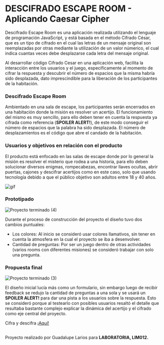 # DESCIFRADO ESCAPE ROOM - Aplicando Caesar Cipher
Descifrado Escape Room es una aplicación realizada utilizando el lenguaje de programación JavaScript, y está basada en el método Cifrado César, que es un tipo de cifrado en el cual las letras de un mensaje original son reemplazadas por otras mediante la utilización de un valor númerico, el cual indica cuantas veces debe desplazarse cada letra del mensaje original. 

Al desarrollar código Cifrado Cesar en una aplicación web, facilita la interacción entre los usuarios y el juego, específicamente al momento de cifrar la respuesta y descubrir el número de espacios que la misma habría sido desplazada, dato imprescindible para la liberación de los participantes de la habitación.

### Descifrado Escape Room
Ambientado en una sala de escape, los participantes serán encerrados en una habitación donde la misión es resolver un acertijo. El funcionamiento del mismo es muy sencillo, para ello deben tener en cuenta la respuesta ya cifrada como referencia (**SPOILER ALERT!**), de este modo conseguir el número de espacios que la palabra ha sido desplazada. El número de desplazamientos es el código que abre el candado de la habitación.

### Usuarios y objetivos en relación con el producto
El producto está enfocado en las salas de escape donde por lo general la misión es resolver el misterio que rodea a una historia, para ello deben solucionar diversos enigmas, rompecabezas, encontrar llaves ocultas, abrir puertas, cajones y descifrar acertijos como en este caso, solo que usando tecnología debido a que el público objetivo son adultos entre 18 y 40 años.

![gif](imagenes/escaperoom.gif)


### Prototipado

![Proyecto terminado (4)](https://user-images.githubusercontent.com/60905476/87090205-364b1b80-c1fd-11ea-9e70-b95dfd7e9dd3.png)

Durante el proceso de construcción del proyecto el diseño tuvo dos cambios puntuales:

- Los colores: Al inicio se consideró usar colores llamativos, sin tener en cuenta la atmosfera en la cual el proyecto se iba a desenvolver.
- Cantidad de preguntas: Por ser un juego dentro de otras actividades (varios rooms con diferentes misiones) se consideró trabajar con solo una pregunta.

### Propuesta final

![Proyecto terminado (3)](https://user-images.githubusercontent.com/60905476/86441060-3913b100-bcd1-11ea-98b9-613c06ef870c.png)

El diseño inicial lucía más como un formulario, sin embargo luego de recibir feedback se redujo la cantidad de preguntas a una sola y se usará un **SPOILER ALERT!** para dar una pista a los usuarios sobre la respuesta. Esto se consideró porque al testearlo con posibles usuarios resaltó el detalle que resultaba bastante complejo explicar la dinámica del acertijo y el cifrado como eje central del proyecto.

Cifra y descifra [¡Aquí!](https://guadalupelarios.github.io/Descifrado-CaesarCipher_Project/src/)



##


Proyecto realizado por Guadalupe Larios para **LABORATORIA, LIM012.**


